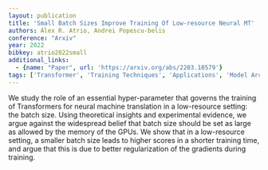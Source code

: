 ```yaml
---
layout: publication
title: 'Small Batch Sizes Improve Training Of Low-resource Neural MT'
authors: Àlex R. Atrio, Andrei Popescu-belis
conference: "Arxiv"
year: 2022
bibkey: atrio2022small
additional_links:
  - {name: "Paper", url: 'https://arxiv.org/abs/2203.10579'}
tags: ['Transformer', 'Training Techniques', 'Applications', 'Model Architecture', 'Pretraining Methods']
---
```

We study the role of an essential hyper-parameter that governs the training
of Transformers for neural machine translation in a low-resource setting: the
batch size. Using theoretical insights and experimental evidence, we argue
against the widespread belief that batch size should be set as large as allowed
by the memory of the GPUs. We show that in a low-resource setting, a smaller
batch size leads to higher scores in a shorter training time, and argue that
this is due to better regularization of the gradients during training.
